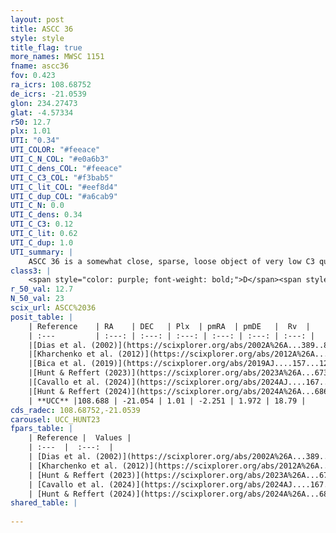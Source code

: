 ```yaml
---
layout: post
title: ASCC 36
style: style
title_flag: true
more_names: MWSC 1151
fname: ascc36
fov: 0.423
ra_icrs: 108.68752
de_icrs: -21.0539
glon: 234.27473
glat: -4.57334
r50: 12.7
plx: 1.01
UTI: "0.34"
UTI_COLOR: "#feeace"
UTI_C_N_COL: "#e0a6b3"
UTI_C_dens_COL: "#feeace"
UTI_C_C3_COL: "#f3bab5"
UTI_C_lit_COL: "#eef8d4"
UTI_C_dup_COL: "#a6cab9"
UTI_C_N: 0.0
UTI_C_dens: 0.34
UTI_C_C3: 0.12
UTI_C_lit: 0.62
UTI_C_dup: 1.0
UTI_summary: |
    ASCC 36 is a somewhat close, sparse, loose object of very low C3 quality. It is moderately studied in the literature.<br><br><span style="color: #99180f; font-weight: bold;">Warning: </span>contains less than 25 stars with <i>P>0.5</i> estimated.
class3: |
    <span style="color: purple; font-weight: bold;">D</span><span style="color: red; font-weight: bold;">C</span>
r_50_val: 12.7
N_50_val: 23
scix_url: ASCC%2036
posit_table: |
    | Reference    | RA    | DEC   | Plx  | pmRA  | pmDE   |  Rv  |
    | :---         | :---: | :---: | :---: | :---: | :---: | :---: |
    |[Dias et al. (2002)](https://scixplorer.org/abs/2002A%26A...389..871D) | 108.629 | -21.12 | -- | -1.89 | 0.25 | -- |
    |[Kharchenko et al. (2012)](https://scixplorer.org/abs/2012A%26A...543A.156K) | 108.626 | -21.123 | -- | -2.76 | 0.75 | -- |
    |[Bica et al. (2019)](https://scixplorer.org/abs/2019AJ....157...12B) | 108.628 | -21.124 | -- | -- | -- | -- |
    |[Hunt & Reffert (2023)](https://scixplorer.org/abs/2023A%26A...673A.114H) | 108.623 | -21.101 | 1.014 | -2.242 | 2.001 | 16.047 |
    |[Cavallo et al. (2024)](https://scixplorer.org/abs/2024AJ....167...12C) | 108.669 | -21.053 | 1.018 | -- | -- | -- |
    |[Hunt & Reffert (2024)](https://scixplorer.org/abs/2024A%26A...686A..42H) | 108.623 | -21.101 | 1.014 | -2.242 | 2.001 | 16.047 |
    | **UCC** |108.688 | -21.054 | 1.01 | -2.251 | 1.972 | 18.79 | 
cds_radec: 108.68752,-21.0539
carousel: UCC_HUNT23
fpars_table: |
    | Reference |  Values |
    | :---  |  :---:  |
    | [Dias et al. (2002)](https://scixplorer.org/abs/2002A%26A...389..871D) | `E(B-V)=0.0, Dist=750.0, Age=8.51` |
    | [Kharchenko et al. (2012)](https://scixplorer.org/abs/2012A%26A...543A.156K) | `e_bv=0.0, distance=813, log_age=8.33` |
    | [Hunt & Reffert (2023)](https://scixplorer.org/abs/2023A%26A...673A.114H) | `AV50=0.17, diffAV50=0.373, MOD50=9.862, logAge50=8.105` |
    | [Cavallo et al. (2024)](https://scixplorer.org/abs/2024AJ....167...12C) | `AV50=0.35, dMod50=9.97, logAge50=7.93, [Fe/H]50=-0.29` |
    | [Hunt & Reffert (2024)](https://scixplorer.org/abs/2024A%26A...686A..42H) | `MassJ=67.2245` |
shared_table: |
    
---
```

